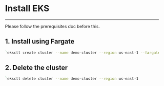 # Install EKS
---------------------------------------------------------------------------------------------------------------------------------------------------------------------


Please follow the prerequisites doc before this.

## 1. Install using Fargate

 ```bash  
`eksctl create cluster --name demo-cluster --region us-east-1 --fargate
```

## 2. Delete the cluster

```bash   
`eksctl delete cluster --name demo-cluster --region us-east-1
```

